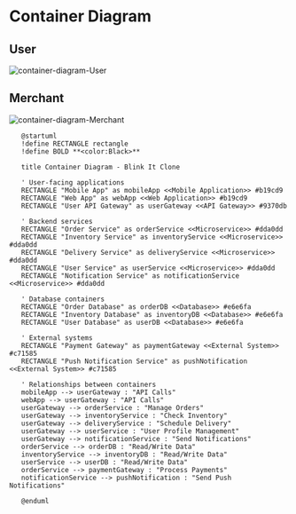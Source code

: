 # Container Diagram

## User
![container-diagram-User](https://www.planttext.com/api/plantuml/png/b5NDZjem4BxdALnwg8I4zeuGMW9eLMdP8jXgpvDa21QE4zccb6VheO_KL-Zatmw1XHFAp7pV_7mpvj-Vly_QW3B7H7XV8jnnYMopdB_FtbvUbqnXQ4360XkV_-DrmOR3IPYAL8rz0U5XEXnwdk5689kdqW25ARRW42j8s8Yjzwd4DVa4_NhUDpQB8fOfde0wix06Q7Byr0JKb9AdqckB6ApIW1FvBCi633HBYa_wOfD9wn8yX1mudRAlWiTx4uWZsYmV63GK9mnAV6Ny55oKDbj_PozWy0JdWkL8nkgRg2olIqET-JGcb14rftxn4BLD_Qv0QYYQPjlINx2RrbwPytvvgDAAfSaIAqHvKQtDbLVwACaQpWbAu_1afUrHghVKy5qrOeTFMev7ILUemZrq2amgurra9Cm230IWqLx4AzhKeLrn5ZvbgPrDXZCAaPukH758SbNkHTTgE0IL73SvgCdbRuDAWc3wh0qcJeUDhv6xY77KBYoKeeajBNccZCk3K-PHxzbLkJFoEiwxE7sG1ovZkxAWD7rQ6JM_GL7aqdkU4H3DYQItvMwVaz5ewjpqc0toevw347hWLM_6xI3RaqVs7341LY0XHcPjLm_KljaMqspH9Q1pd8HPgvGU6rrhsvEaxm09kCqVArkf7cZtrDeQwyiaaDSpWCvSQ7i9ka68dZuKDsXrPoEgO-aBxJHkpU8Au0QYMgdUuNKxlZtqvdrg2VgcNP1qxwAMuEASRepKlObnUJVbZkrepv-sQEWlEg-4E9w9FV_B_my00F__0m00)

## Merchant
![container-diagram-Merchant](https://www.planttext.com/api/plantuml/png/b5RRRXen47tVhvZIXqf8A8cg92L2A5oYA5AIhd9Hditk05QytfLjGlcsFlIJ-WiTmrviTZU59_3Cd6FxdF70tzz_hhLXogmI4No9SSubmjFDv6NqU7j_0meZm-H2O9aR_xoVGhSxY5AHggknOD7xiDiD0iEDG9YaqZ0gKp3bRA5O0Zq8bwd4a7A2FeFW6upY63B54wOs41K0JObNZQetPn6N2s1P9dZ434-b3ge3THxI6QUDHbdM0QOXsIvf1OD1bIgGmo5ydPtrexZlKhpXhCIlSRO3vy7FaVQ0C0hlu9OPNBFDbc95mNnDF4xMSlI_Nvx6CtlhCIc5CWQg_k0HUfTwKKng5jcDuNcNtrARAfw7xJLvfDASnMuHn-mqZcl7T7di4OyX67CX86IR1ANnY4XWSGpHdVn0RMeql0mVHwPN90XL-rnvz1YgnzJmUMwrnoQTn7y9oTKfCsp6DBgDt69iKRhlx7HCEnH9ouuNU35dDKCzl7Nq0A1df4TWdJo0m37GWrSE7aHI6BV7aOVRA4ZVcry6bMG2z4ORJ3nnnqo-dxpIUtlUvdRNejXkIPGbU1UnpD7bsVcFSy-Y9LTnBwGHk04h5pbO2aJV3wK9Lte9hMsLKTPBViPArtv2iHjzIvxHKT2i4QNROzNSw_M6tWYwWewTGHCcXEu4-NpxlCZDsCg6iKE01oRP0i5fwGQeEsagJDc_TO0xKIg0sxSDkzJdHmMjEhOHk3SiN5pHf65Alm8S6-1Dqu4OdkrST-qbQD0WufwsrFO4Va8MdxmfRj1Ho4NaJxsfr1Ml4BEbj2wPBsGhR4ymJyKMKDlTdST9i52bz3EemRvWlwcQhcMV8e4cQPAif9KPOStDidooGPCt5bnxUeLXjHThNRkcZFqhz0y00F__0m00)

```plantuml
   @startuml
   !define RECTANGLE rectangle
   !define BOLD **<color:Black>**

   title Container Diagram - Blink It Clone

   ' User-facing applications
   RECTANGLE "Mobile App" as mobileApp <<Mobile Application>> #b19cd9
   RECTANGLE "Web App" as webApp <<Web Application>> #b19cd9
   RECTANGLE "User API Gateway" as userGateway <<API Gateway>> #9370db

   ' Backend services
   RECTANGLE "Order Service" as orderService <<Microservice>> #dda0dd
   RECTANGLE "Inventory Service" as inventoryService <<Microservice>> #dda0dd
   RECTANGLE "Delivery Service" as deliveryService <<Microservice>> #dda0dd
   RECTANGLE "User Service" as userService <<Microservice>> #dda0dd
   RECTANGLE "Notification Service" as notificationService <<Microservice>> #dda0dd

   ' Database containers
   RECTANGLE "Order Database" as orderDB <<Database>> #e6e6fa
   RECTANGLE "Inventory Database" as inventoryDB <<Database>> #e6e6fa
   RECTANGLE "User Database" as userDB <<Database>> #e6e6fa

   ' External systems
   RECTANGLE "Payment Gateway" as paymentGateway <<External System>> #c71585
   RECTANGLE "Push Notification Service" as pushNotification <<External System>> #c71585

   ' Relationships between containers
   mobileApp --> userGateway : "API Calls"
   webApp --> userGateway : "API Calls"
   userGateway --> orderService : "Manage Orders"
   userGateway --> inventoryService : "Check Inventory"
   userGateway --> deliveryService : "Schedule Delivery"
   userGateway --> userService : "User Profile Management"
   userGateway --> notificationService : "Send Notifications"
   orderService --> orderDB : "Read/Write Data"
   inventoryService --> inventoryDB : "Read/Write Data"
   userService --> userDB : "Read/Write Data"
   orderService --> paymentGateway : "Process Payments"
   notificationService --> pushNotification : "Send Push Notifications"

   @enduml
